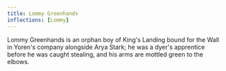 ```yaml
---
title: Lommy Greenhands
inflections: [Lommy]
---
```


Lommy Greenhands is an orphan boy of King's Landing bound for the Wall in Yoren's company alongside Arya Stark; he was a dyer's apprentice before he was caught stealing, and his arms are mottled green to the elbows.


